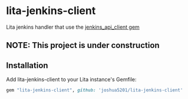 # lita-jenkins-client

Lita jenkins handler that use the [jenkins\_api\_client gem](https://github.com/arangamani/jenkins_api_client)

## NOTE: This project is under construction

## Installation

Add lita-jenkins-client to your Lita instance's Gemfile:

``` ruby
gem "lita-jenkins-client", github: 'joshua5201/lita-jenkins-client'
```

